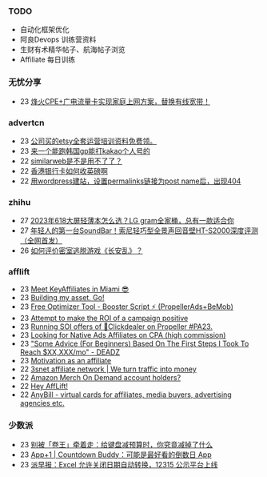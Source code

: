 ### TODO
-  自动化框架优化
-  阿良Devops 训练营资料
-  生财有术精华帖子、航海帖子浏览
-  Affiliate 每日训练

### 无忧分享
<!-- ruyo:START -->
-  23 [烽火CPE+广电流量卡实现家庭上网方案，替换有线宽带！](https://51.ruyo.net/18455.html)<!-- ruyo:END -->

### advertcn
<!-- advertcn:START -->
-  23 [公司买的etsy全套运营培训资料免费领。](https://www.advertcn.com/forum.php?mod=viewthread&tid=112647)
-  23 [来一个能跑韩国gp能打kakao个人号的](https://www.advertcn.com/forum.php?mod=viewthread&tid=112637)
-  22 [similarweb是不是用不了了？](https://www.advertcn.com/forum.php?mod=viewthread&tid=112636)
-  22 [香港银行卡如何收英磅啊](https://www.advertcn.com/forum.php?mod=viewthread&tid=112633)
-  22 [用wordpress建站，设置permalinks链接为post name后，出现404](https://www.advertcn.com/forum.php?mod=viewthread&tid=112631)<!-- advertcn:END -->

### zhihu
<!-- zhihu:START -->
-  27 [2023年618大屏轻薄本怎么选？LG gram全家桶，总有一款适合你](http://zhuanlan.zhihu.com/p/632641888?utm_campaign=rss&utm_medium=rss&utm_source=rss&utm_content=title)
-  27 [年轻人的第一台SoundBar！索尼轻巧型全景声回音壁HT-S2000深度评测（全网首发）](http://zhuanlan.zhihu.com/p/630990296?utm_campaign=rss&utm_medium=rss&utm_source=rss&utm_content=title)
-  26 [如何评价密室逃脱游戏《长安乱》？](http://www.zhihu.com/question/563950552/answer/3045961312?utm_campaign=rss&utm_medium=rss&utm_source=rss&utm_content=title)<!-- zhihu:END -->

### afflift
<!-- afflift:START -->
-  23 [Meet KeyAffiliates in Miami 😎](https://afflift.com/f/threads/meet-keyaffiliates-in-miami-%F0%9F%98%8E.11837/)
-  23 [Building my asset. Go!](https://afflift.com/f/threads/building-my-asset-go.11736/)
-  23 [Free Optimizer Tool - Booster Script ⚡ &lpar;PropellerAds+BeMob&rpar;](https://afflift.com/f/threads/free-optimizer-tool-booster-script-%E2%9A%A1-propellerads-bemob.10601/)
-  23 [Attempt to make the ROI of a campaign positive](https://afflift.com/f/threads/attempt-to-make-the-roi-of-a-campaign-positive.11803/)
-  23 [Running SOI offers of 🎯Clickdealer on Propeller #PA23.](https://afflift.com/f/threads/running-soi-offers-of-%F0%9F%8E%AFclickdealer-on-propeller-pa23.11546/)
-  23 [Looking for Native Ads Affiliates on CPA &lpar;high commission&rpar;](https://afflift.com/f/threads/looking-for-native-ads-affiliates-on-cpa-high-commission.11836/)
-  23 [&quot;Some Advice &lpar;For Beginners&rpar; Based On The First Steps I Took To Reach $XX,XXX/mo&quot; - DEADZ](https://afflift.com/f/threads/some-advice-for-beginners-based-on-the-first-steps-i-took-to-reach-xx-xxx-mo-deadz.2016/)
-  23 [Motivation as an affiliate](https://afflift.com/f/threads/motivation-as-an-affiliate.11835/)
-  22 [3snet affiliate network | We turn traffic into money](https://afflift.com/f/threads/3snet-affiliate-network-we-turn-traffic-into-money.1333/)
-  22 [Amazon Merch On Demand account holders?](https://afflift.com/f/threads/amazon-merch-on-demand-account-holders.11831/)
-  22 [Hey AffLift!](https://afflift.com/f/threads/hey-afflift.11834/)
-  22 [AnyBill - virtual cards for affiliates, media buyers, advertising agencies etc.](https://afflift.com/f/threads/anybill-virtual-cards-for-affiliates-media-buyers-advertising-agencies-etc.11204/)<!-- afflift:END -->

### 少数派
<!-- sspai:START -->
-  23 [别被「卷王」牵着走：给键盘减预算时，你究竟减掉了什么](https://sspai.com/post/83797)
-  23 [App+1 | Countdown Buddy：可能是最好看的倒数日 App](https://sspai.com/post/83729)
-  23 [派早报：Excel 允许关闭日期自动转换，12315 公示平台上线](https://sspai.com/post/83764)<!-- sspai:END -->
